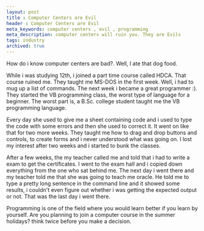 ```yaml
---
layout: post
title : Computer Centers are Evil
header : Computer Centers are Evil
meta_keywords: computer centers , evil , programming
meta_description: computer centers will ruin you. They are Evils
tags: industry
archived: true
---
```


How do i know computer centers are bad?. Well, I ate that dog food.

While i was studying 12th, i joined a part time course called HDCA.
That course ruined me. They taught me MS-DOS in the first week. Well,
i had to mug up a list of commands. The next week i became a great
programmer :). They started the VB programming class, the worst type
of language for a beginner.  The worst part is, a B.Sc. college
student taught me the VB programming language.

Every day she used to give me a sheet containing code and i used to
type the code with some errors and then she used to correct it.  It
went on like that for two more weeks. They taught me how to drag and
drop buttons and controls, to create forms and i never understood what
was going on. I lost my interest after two weeks and i started to bunk
the classes.

After a few weeks, the my teacher called me and told that i had to
write a exam to get the certificates.  I went to the exam hall and i
copied down everything from the one who sat behind me. The next day i
went there and my teacher told me that she was going to teach me
oracle. He told me to type a pretty long sentence in the command line
and it showed some results, i couldn't even figure out whether i was
getting the expected output or not.  That was the last day i went
there.

Programming is one of the field where you would learn better if you
learn by yourself. Are you planning to join a computer course in the
summer holidays? think twice before you make a decision.
